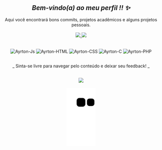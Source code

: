<div align="center"> 
    <h2><i>Bem-vindo(a) ao meu perfil !! ✨</i></h2
</div>

<div align="center">
  Aqui você encontrará bons commits, projetos acadêmicos e alguns projetos pessoais.
</div>

  <br>

<div align="center">
  <a href="https://github.com/Ayrton222">
  <img height="180em" src="https://github-readme-stats.vercel.app/api?username=Ayrton222&show_icons=true&theme=dracula&include_all_commits=true&count_private=true"/>
  <img height="180em" src="https://github-readme-stats.vercel.app/api/top-langs/?username=Ayrton222&layout=compact&langs_count=7&theme=dracula"/></a>
</div>

<br>

<div style="display: inline_block" position: left><br>
  <img align="center" alt="Ayrton-Js" height="30" width="40" src="https://cdn.jsdelivr.net/gh/devicons/devicon/icons/javascript/javascript-original.svg">
  <img align="center" alt="Ayrton-HTML" height="30" width="40" src="https://cdn.jsdelivr.net/gh/devicons/devicon/icons/html5/html5-original.svg">
  <img align="center" alt="Ayrton-CSS" height="30" width="40" src="https://cdn.jsdelivr.net/gh/devicons/devicon/icons/css3/css3-original.svg">
  <img align="center" alt="Ayrton-C" height="30" width="40" src="https://cdn.jsdelivr.net/gh/devicons/devicon/icons/c/c-original.svg">
    <img align="center" alt="Ayrton-PHP" height="30" width="40" src="https://cdn.jsdelivr.net/gh/devicons/devicon/icons/php/php-original.svg">
</div>

        
<br>

<div align="center">

  _   Sinta-se livre para navegar pelo conteúdo e deixar seu feedback!   _
  
</div>

<br>

<div> 
  <a href="https://www.linkedin.com/in/ayrton-senna-cabani-bastos-520375231/" target="_blank"><img src="https://img.shields.io/badge/-LinkedIn-%230077B5?style=for-the-badge&logo=linkedin&logoColor=white" target="_blank"></a> 
</div>

![Snake animation](https://github.com/Ayrton222/Ayrton222/blob/output/github-contribution-grid-snake.svg)
            
            
          
          

          
      
          
